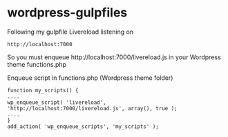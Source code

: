 # wordpress-gulpfiles

Following my gulpfile Livereload listening on 

```
http://localhost:7000
```

So you must enqueue http://localhost:7000/livereload.js in your Wordpress theme functions.php

Enqueue script in functions.php (Wordpress theme folder)

```
function my_scripts() {
....
wp_enqueue_script( 'livereload', 'http://localhost:7000/livereload.js', array(), true );
....
}
add_action( 'wp_enqueue_scripts', 'my_scripts' );
```
